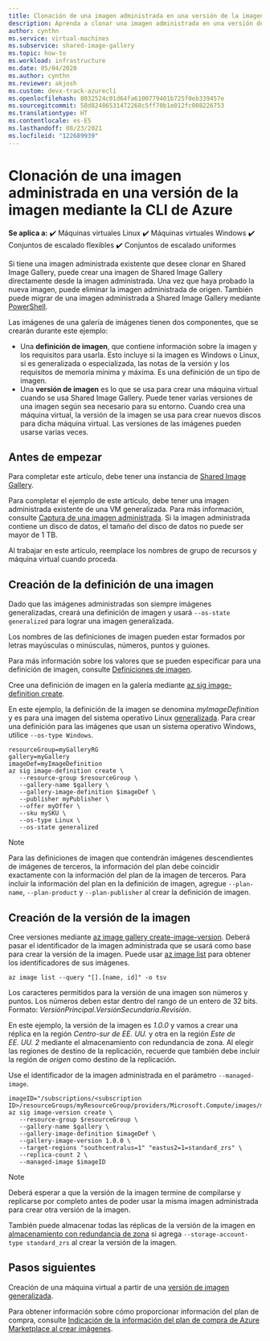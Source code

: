 ```yaml
---
title: Clonación de una imagen administrada en una versión de la imagen con la CLI de Azure
description: Aprenda a clonar una imagen administrada en una versión de la imagen de Shared Image Gallery mediante la CLI de Azure.
author: cynthn
ms.service: virtual-machines
ms.subservice: shared-image-gallery
ms.topic: how-to
ms.workload: infrastructure
ms.date: 05/04/2020
ms.author: cynthn
ms.reviewer: akjosh
ms.custom: devx-track-azurecli
ms.openlocfilehash: 8032524c01d64fa6100779401b725f0eb339457e
ms.sourcegitcommit: 58d82486531472268c5ff70b1e012fc008226753
ms.translationtype: HT
ms.contentlocale: es-ES
ms.lasthandoff: 08/23/2021
ms.locfileid: "122689939"
---
```

# <a name="clone-a-managed-image-to-an-image-version-using-the-azure-cli"></a>Clonación de una imagen administrada en una versión de la imagen mediante la CLI de Azure

**Se aplica a:** :heavy_check_mark: Máquinas virtuales Linux :heavy_check_mark: Máquinas virtuales Windows :heavy_check_mark: Conjuntos de escalado flexibles :heavy_check_mark: Conjuntos de escalado uniformes

Si tiene una imagen administrada existente que desee clonar en Shared Image Gallery, puede crear una imagen de Shared Image Gallery directamente desde la imagen administrada. Una vez que haya probado la nueva imagen, puede eliminar la imagen administrada de origen. También puede migrar de una imagen administrada a Shared Image Gallery mediante [PowerShell](image-version-managed-image-powershell.md).

Las imágenes de una galería de imágenes tienen dos componentes, que se crearán durante este ejemplo:
- Una **definición de imagen**, que contiene información sobre la imagen y los requisitos para usarla. Esto incluye si la imagen es Windows o Linux, si es generalizada o especializada, las notas de la versión y los requisitos de memoria mínima y máxima. Es una definición de un tipo de imagen. 
- Una **versión de imagen** es lo que se usa para crear una máquina virtual cuando se usa Shared Image Gallery. Puede tener varias versiones de una imagen según sea necesario para su entorno. Cuando crea una máquina virtual, la versión de la imagen se usa para crear nuevos discos para dicha máquina virtual. Las versiones de las imágenes pueden usarse varias veces.


## <a name="before-you-begin"></a>Antes de empezar

Para completar este artículo, debe tener una instancia de [Shared Image Gallery](shared-images-cli.md). 

Para completar el ejemplo de este artículo, debe tener una imagen administrada existente de una VM generalizada. Para más información, consulte [Captura de una imagen administrada](./linux/capture-image.md). Si la imagen administrada contiene un disco de datos, el tamaño del disco de datos no puede ser mayor de 1 TB.

Al trabajar en este artículo, reemplace los nombres de grupo de recursos y máquina virtual cuando proceda.



## <a name="create-an-image-definition"></a>Creación de la definición de una imagen

Dado que las imágenes administradas son siempre imágenes generalizadas, creará una definición de imagen y usará `--os-state generalized` para lograr una imagen generalizada.

Los nombres de las definiciones de imagen pueden estar formados por letras mayúsculas o minúsculas, números, puntos y guiones. 

Para más información sobre los valores que se pueden especificar para una definición de imagen, consulte [Definiciones de imagen](./shared-image-galleries.md#image-definitions).

Cree una definición de imagen en la galería mediante [az sig image-definition create](/cli/azure/sig/image-definition#az_sig_image_definition_create).

En este ejemplo, la definición de la imagen se denomina *myImageDefinition* y es para una imagen del sistema operativo Linux [generalizada](./shared-image-galleries.md#generalized-and-specialized-images). Para crear una definición para las imágenes que usan un sistema operativo Windows, utilice `--os-type Windows`. 

```azurecli-interactive 
resourceGroup=myGalleryRG
gallery=myGallery
imageDef=myImageDefinition
az sig image-definition create \
   --resource-group $resourceGroup \
   --gallery-name $gallery \
   --gallery-image-definition $imageDef \
   --publisher myPublisher \
   --offer myOffer \
   --sku mySKU \
   --os-type Linux \
   --os-state generalized
```

> [!NOTE]
> Para las definiciones de imagen que contendrán imágenes descendientes de imágenes de terceros, la información del plan debe coincidir exactamente con la información del plan de la imagen de terceros. Para incluir la información del plan en la definición de imagen, agregue `--plan-name`, `--plan-product` y `--plan-publisher` al crear la definición de imagen.
>

## <a name="create-the-image-version"></a>Creación de la versión de la imagen

Cree versiones mediante [az image gallery create-image-version](/cli/azure/sig/image-version#az_sig_image_version_create). Deberá pasar el identificador de la imagen administrada que se usará como base para crear la versión de la imagen. Puede usar [az image list](/cli/azure/image?view#az_image_list) para obtener los identificadores de sus imágenes. 

```azurecli-interactive
az image list --query "[].[name, id]" -o tsv
```

Los caracteres permitidos para la versión de una imagen son números y puntos. Los números deben estar dentro del rango de un entero de 32 bits. Formato: *VersiónPrincipal*.*VersiónSecundaria*.*Revisión*.

En este ejemplo, la versión de la imagen es *1.0.0* y vamos a crear una réplica en la región *Centro-sur de EE. UU.* y otra en la región *Este de EE. UU. 2* mediante el almacenamiento con redundancia de zona. Al elegir las regiones de destino de la replicación, recuerde que también debe incluir la región de *origen* como destino de la replicación.

Use el identificador de la imagen administrada en el parámetro `--managed-image`.


```azurecli-interactive 
imageID="/subscriptions/<subscription ID>/resourceGroups/myResourceGroup/providers/Microsoft.Compute/images/myImage"
az sig image-version create \
   --resource-group $resourceGroup \
   --gallery-name $gallery \
   --gallery-image-definition $imageDef \
   --gallery-image-version 1.0.0 \
   --target-regions "southcentralus=1" "eastus2=1=standard_zrs" \
   --replica-count 2 \
   --managed-image $imageID
```

> [!NOTE]
> Deberá esperar a que la versión de la imagen termine de compilarse y replicarse por completo antes de poder usar la misma imagen administrada para crear otra versión de la imagen.
>
> También puede almacenar todas las réplicas de la versión de la imagen en [almacenamiento con redundancia de zona](../storage/common/storage-redundancy.md) si agrega `--storage-account-type standard_zrs` al crear la versión de la imagen.
>

## <a name="next-steps"></a>Pasos siguientes

Creación de una máquina virtual a partir de una [versión de imagen generalizada](vm-generalized-image-version-cli.md).

Para obtener información sobre cómo proporcionar información del plan de compra, consulte [Indicación de la información del plan de compra de Azure Marketplace al crear imágenes](marketplace-images.md).
